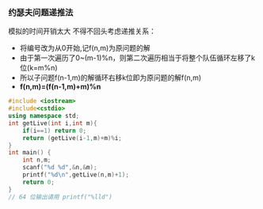 ### 约瑟夫问题递推法

模拟的时间开销太大 不得不回头考虑递推关系：

- 将编号改为从0开始,记f(n,m)为原问题的解
- 由于第一次遍历了0~(m-1)%n，则第二次遍历相当于将整个队伍循环左移了k位(k=m%n)
- 所以子问题f(n-1,m)的解循环右移k位即为原问题的解f(n,m)
- **f(n,m)=(f(n-1,m)+m)%n**

```c++
#include <iostream>
#include<cstdio>
using namespace std;
int getLive(int i,int m){
    if(i==1) return 0;
    return (getLive(i-1,m)+m)%i;
}
int main() {
    int n,m;
    scanf("%d %d",&n,&m);
    printf("%d\n",getLive(n,m)+1);
    return 0;
}
// 64 位输出请用 printf("%lld")
```

